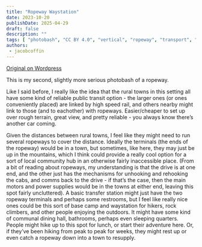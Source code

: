 ```yaml
---
title: "Ropeway Waystation"
date: 2023-10-20
publishDate: 2025-04-29
draft: false
description: ""
tags: [ "photobash", "CC BY 4.0", "vertical", "ropeway", "transport", "forest", "mountains"]
authors:
 - jacobcoffin
---
```


[Original on Wordpress](https://jacobcoffinwrites.wordpress.com/2023/10/20/ropeway-waystation-photobash/)

This is my second, slightly more serious photobash of a ropeway.

Like I said before, I really like the idea that the rural towns in this setting all have some kind of reliable public transit option - the larger ones (or ones conveniently placed) are linked by high speed rail, and others nearby might link to those (and to eachother) with ropeways. Easier/cheaper to set up over rough terrain, great view, and pretty reliable - you always know there’s another car coming.

Given the distances between rural towns, I feel like they might need to run several ropeways to cover the distance. Ideally the terminals (the ends of the ropeway) would be in a town, but sometimes, like here, they may just be up in the mountains, which I think could provide a really cool option for a sort of local community hub in an otherwise fairly inaccessible place. (From a bit of reading about ropeways, my understanding is that the drive is at one end, and the other just has the mechanisms for unhooking and rehooking the cabs, and comms back to the drive - if that’s the case, then the main motors and power supplies would be in the towns at either end, leaving this spot fairly uncluttered). A basic transfer station might just have the two ropeway terminals and perhaps some restrooms, but I feel like really nice ones could be this sort of base camp and waystation for hikers, rock climbers, and other people enjoying the outdoors. It might have some kind of communal dining hall, bathrooms, perhaps even sleeping quarters. People might hike up to this spot for lunch, or start their adventure here. Or, if they’ve been hiking from peak to peak for weeks, they might rest up or even catch a ropeway down into a town to resupply.